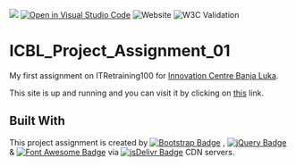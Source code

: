 [![](https://data.jsdelivr.com/v1/package/gh/BaleshSrle/ICBL_Project_Assignment_01/badge?style=rounded)](https://www.jsdelivr.com/package/gh/BaleshSrle/ICBL_Project_Assignment_01)
[![Open in Visual Studio Code](https://img.shields.io/static/v1?logo=visualstudiocode&label=&message=Open%20in%20Visual%20Studio%20Code&labelColor=2c2c32&color=007acc&logoColor=007acc)](https://open.vscode.dev/BaleshSrle/ICBL_Project_Assignment_01)
![Website](https://img.shields.io/website?url=https%3A%2F%2Fbaleshevich.dobojcaffe.com%2Fitp100%2F&logo=bootstrap&logoColor=white&labelColor=7952B3&cacheSeconds=120)
![W3C Validation](https://img.shields.io/w3c-validation/html?targetUrl=https%3A%2F%2Fbaleshevich.dobojcaffe.com%2Fitp100%2F&cacheSeconds=120)


# ICBL_Project_Assignment_01
My first assignment on ITRetraining100 for [Innovation Centre Banja Luka](https://icbl.ba/).

This site is up and running and you can visit it by clicking on [this](https://bit.ly/33SdRyL) link.

## Built With
This project assignment is created by [![Bootstrap Badge](https://img.shields.io/badge/Bootstrap-7952B3?logo=bootstrap&logoColor=white&labelColor=555555)](https://github.com/twbs)
 , [![jQuery Badge](https://img.shields.io/badge/jQuery-0769AD?logo=jquery&logoColor=white&labelColor=555555)](https://github.com/jquery)
 & [![Font Awesome Badge](https://img.shields.io/badge/Font_Awesome-528DD7?logo=fontawesome&logoColor=white&labelColor=555555)](https://github.com/FortAwesome/Font-Awesome)
 via [![jsDelivr Badge](https://img.shields.io/badge/jsDelivr-E84D3D?logo=jsdelivr&logoColor=white&labelColor=555555)](https://github.com/jsdelivr/jsdelivr)
 CDN servers.

